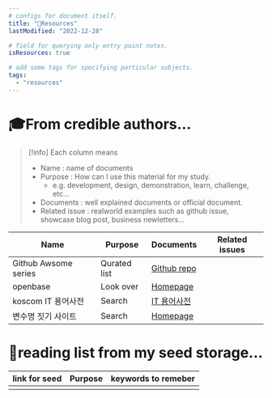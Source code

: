 ```yaml
---
# configs for document itself.
title: "🚚Resources"
lastModified: "2022-12-28"

# field for querying only entry point notes.
isResources: true

# add some tags for specifying particular subjects.
tags:
  - "resources"
---
```

# 🎓From credible authors...
> [!info] Each column means
> - Name : name of documents
> - Purpose : How can I use this material for my study.
> 	- e.g. development, design, demonstration, learn, challenge, etc...
> - Documents : well explained documents or official document.
> - Related issue : realworld examples such as github issue, showcase blog post, business newletters...

| Name                 | Purpose      | Documents                                                                         | Related issues |
| -------------------- | ------------ | --------------------------------------------------------------------------------- | -------------- |
| Github Awsome series | Qurated list | [Github repo](https://github.com/sindresorhus/awesome)                            |                |
| openbase             | Look over    | [Homepage](https://openbase.com)                                                                                  |                |
| koscom IT 용어사전   | Search       | [IT 용어사전](https://www.koscom.co.kr/portal/bbs/B0000034/list.do?menuNo=200320) |                |
| 변수명 짓기 사이트   | Search       | [Homepage](https://www.curioustore.com/#!/)                                       |                |

# 🌱reading list from my seed storage...
| link for seed | Purpose | keywords to remeber |
| ------------- | ------- | ----------------- |
|               |         |                   |
